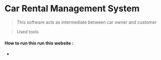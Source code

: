 # Car Rental Management System

> This  software acts as intermediate between car owner and customer

> Used tools

#### How to run this run this website :

*
